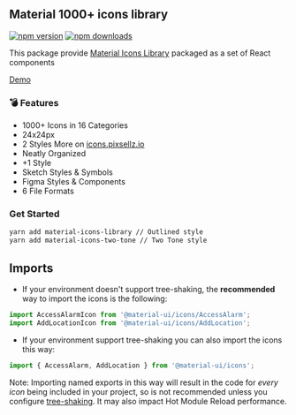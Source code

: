 ## Material 1000+ icons library

[![npm version](https://badgen.net/npm/v/material-icons-library)](https://npm.im/material-icons-library) [![npm downloads](https://badgen.net/npm/dm/material-icons-library)](https://npm.im/material-icons-library)

This package provide [Material Icons Library](https://icons.pixsellz.io/) packaged as a set of React components

[Demo](https://elv1n.github.io/material-icons-library/)

### 💣 Features
* 1000+ Icons in 16 Categories
* 24x24px
* 2 Styles
More on [icons.pixsellz.io](https://icons.pixsellz.io/)
* Neatly Organized
* +1 Style
* Sketch Styles & Symbols
* Figma Styles & Components
* 6 File Formats

### Get Started

```bash
yarn add material-icons-library // Outlined style
yarn add material-icons-two-tone // Two Tone style
```

## Imports

- If your environment doesn't support tree-shaking, the **recommended** way to import the icons is the following:
```jsx
import AccessAlarmIcon from '@material-ui/icons/AccessAlarm';
import AddLocationIcon from '@material-ui/icons/AddLocation';
```

- If your environment support tree-shaking you can also import the icons this way:
```jsx
import { AccessAlarm, AddLocation } from '@material-ui/icons';
```

Note: Importing named exports in this way will result in the code for *every icon* being included in your project, so is not recommended unless you configure [tree-shaking](https://webpack.js.org/guides/tree-shaking/). It may also impact Hot Module Reload performance.
